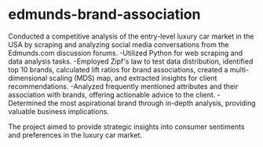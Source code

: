 # edmunds-brand-association
Conducted a competitive analysis of the entry-level luxury car market in the USA by scraping and analyzing social media conversations from the Edmunds.com discussion forums. 
-Utilized Python for web scraping and data analysis tasks. 
-Employed Zipf's law to test data distribution, identified top 10 brands, calculated lift ratios for brand associations, created a multi-dimensional scaling (MDS) map, and extracted insights for client recommendations. 
-Analyzed frequently mentioned attributes and their association with brands, offering actionable advice to the client. 
-Determined the most aspirational brand through in-depth analysis, providing valuable business implications. 

The project aimed to provide strategic insights into consumer sentiments and preferences in the luxury car market.
